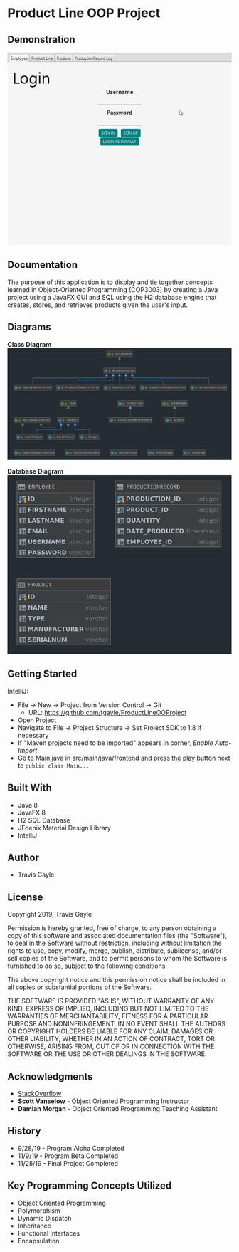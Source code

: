 # Product Line OOP Project

## Demonstration
![Demo](demo.gif)


## Documentation
The purpose of this application is to display and tie together concepts learned in Object-Oriented Programming (COP3003) by creating a Java project using a JavaFX GUI and SQL using the H2 database engine that creates, stores, and retrieves products given the user's input.


## Diagrams
**Class Diagram**
![Classes](class_diagram.png)

**Database Diagram**
![Database Diagram](database_diagram.png)


## Getting Started
IntelliJ:
* File -> New -> Project from Version Control -> Git
    * URL: https://github.com/tgayle/ProductLineOOProject
* Open Project
* Navigate to File -> Project Structure -> Set Project SDK to 1.8 if necessary
* If "Maven projects need to be imported" appears in corner, *Enable Auto-Import*
* Go to Main.java in src/main/java/frontend and press the play button next to `public class Main...`

## Built With
* Java 8
* JavaFX 8
* H2 SQL Database
* JFoenix Material Design Library
* IntelliJ

## Author
* Travis Gayle

## License
Copyright 2019, Travis Gayle

Permission is hereby granted, free of charge, to any person obtaining a copy of this software and associated documentation files (the "Software"), to deal in the Software without restriction, including without limitation the rights to use, copy, modify, merge, publish, distribute, sublicense, and/or sell copies of the Software, and to permit persons to whom the Software is furnished to do so, subject to the following conditions:

The above copyright notice and this permission notice shall be included in all copies or substantial portions of the Software.

THE SOFTWARE IS PROVIDED "AS IS", WITHOUT WARRANTY OF ANY KIND, EXPRESS OR IMPLIED, INCLUDING BUT NOT LIMITED TO THE WARRANTIES OF MERCHANTABILITY, FITNESS FOR A PARTICULAR PURPOSE AND NONINFRINGEMENT. IN NO EVENT SHALL THE AUTHORS OR COPYRIGHT HOLDERS BE LIABLE FOR ANY CLAIM, DAMAGES OR OTHER LIABILITY, WHETHER IN AN ACTION OF CONTRACT, TORT OR OTHERWISE, ARISING FROM, OUT OF OR IN CONNECTION WITH THE SOFTWARE OR THE USE OR OTHER DEALINGS IN THE SOFTWARE.

## Acknowledgments
* [StackOverflow](https://stackoverflow.com)
* **Scott Vanselow** - Object Oriented Programming Instructor
* **Damian Morgan** - Object Oriented Programming Teaching Assistant

## History
* 9/28/19 - Program Alpha Completed
* 11/9/19 - Program Beta Completed
* 11/25/19 - Final Project Completed

## Key Programming Concepts Utilized
* Object Oriented Programming
* Polymorphism
* Dynamic Dispatch
* Inheritance
* Functional Interfaces
* Encapsulation